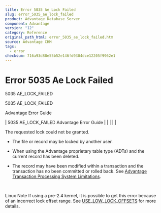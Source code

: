```yaml
---
title: Error 5035 Ae Lock Failed
slug: error_5035_ae_lock_failed
product: Advantage Database Server
component: Advantage
version: "12"
category: Reference
original_path_html: error_5035_ae_lock_failed.htm
source: Advantage CHM
tags:
  - error
checksum: 716a93d88e55b52e146fd9304dce12205f9962e1
---
```


# Error 5035 Ae Lock Failed

5035 AE\_LOCK\_FAILED

5035 AE\_LOCK\_FAILED

Advantage Error Guide

| 5035 AE\_LOCK\_FAILED  Advantage Error Guide |  |  |  |  |

The requested lock could not be granted.

- The file or record may be locked by another user.

- When using the Advantage proprietary table type (ADTs) and the current record has been deleted.

- The record may have been modified within a transaction and the transaction has no been committed or rolled back. See [Advantage Transaction Processing System Limitations](master_advantage_transaction_processing_system_limitations.md).

 

Linux Note If using a pre-2.4 kernel, it is possible to get this error because of an incorrect lock offset range. See [USE\_LOW\_LOCK\_OFFSETS](master_advantage_local_server_configuration.md) for more details.
